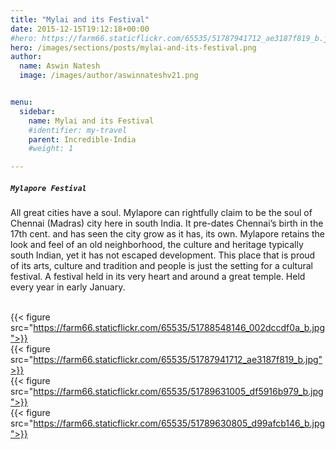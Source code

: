 ```yaml
---
title: "Mylai and its Festival"
date: 2015-12-15T19:12:18+00:00
#hero: https://farm66.staticflickr.com/65535/51787941712_ae3187f819_b.jpg
hero: /images/sections/posts/mylai-and-its-festival.png
author:
  name: Aswin Natesh
  image: /images/author/aswinnateshv21.png


menu:
  sidebar:
    name: Mylai and its Festival
    #identifier: my-travel
    parent: Incredible-India
    #weight: 1

---
```


##### `Mylapore Festival`
All great cities have a soul. Mylapore can rightfully claim to be the soul of Chennai (Madras) city here in south India. It pre-dates Chennai’s birth in the 17th cent. and has seen the city grow as it has, its own. Mylapore retains the look and feel of an old neighborhood, the culture and heritage typically south Indian, yet it has not escaped development. This place that is proud of its arts, culture and tradition and people is just the setting for a cultural festival. A festival held in its very heart and around a great temple. Held every year in early January.

<br /> {{< figure src="https://farm66.staticflickr.com/65535/51788548146_002dccdf0a_b.jpg">}}
<br /> {{< figure src="https://farm66.staticflickr.com/65535/51787941712_ae3187f819_b.jpg">}}
<br /> {{< figure src="https://farm66.staticflickr.com/65535/51789631005_df5916b979_b.jpg">}}
<br /> {{< figure src="https://farm66.staticflickr.com/65535/51789630805_d99afcb146_b.jpg">}}
